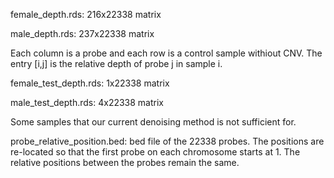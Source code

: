 female_depth.rds: 216x22338 matrix

male_depth.rds: 237x22338 matrix

Each column is a probe and each row is a control sample withiout CNV. The entry [i,j] is the relative depth of probe j in sample i.


female_test_depth.rds: 1x22338 matrix

male_test_depth.rds: 4x22338 matrix

Some samples that our current denoising method is not sufficient for.


probe_relative_position.bed: bed file of the 22338 probes. The positions are re-located so that the first probe on each chromosome starts at 1. The relative positions between the probes remain the same.
